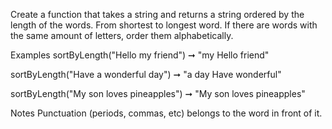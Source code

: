 Create a function that takes a string and returns a string ordered by the length of the words. From shortest to longest word. If there are words with the same amount of letters, order them alphabetically.

Examples
sortByLength("Hello my friend") ➞ "my Hello friend"

sortByLength("Have a wonderful day") ➞ "a day Have wonderful"

sortByLength("My son loves pineapples") ➞ "My son loves pineapples"

Notes
Punctuation (periods, commas, etc) belongs to the word in front of it.